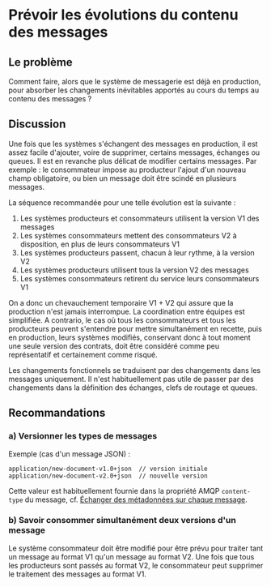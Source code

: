 # Prévoir les évolutions du contenu des messages

## Le problème

Comment faire, alors que le système de messagerie est déjà en production, pour absorber les changements
inévitables apportés au cours du temps au contenu des messages ?

## Discussion

Une fois que les systèmes s'échangent des messages en production, il est assez facile d'ajouter, voire
de supprimer, certains messages, échanges ou queues.
Il est en revanche plus délicat de modifier certains messages.
Par exemple : le consommateur impose au producteur l'ajout d'un nouveau champ obligatoire, ou bien un
message doit être scindé en plusieurs messages.

La séquence recommandée pour une telle évolution est la suivante :
1. Les systèmes producteurs et consommateurs utilisent la version V1 des messages
2. Les systèmes consommateurs mettent des consommateurs V2 à disposition, en plus de leurs consommateurs V1
3. Les systèmes producteurs passent, chacun à leur rythme, à la version V2
4. Les systèmes producteurs utilisent tous la version V2 des messages
5. Les systèmes consommateurs retirent du service leurs consommateurs V1

On a donc un chevauchement temporaire V1 + V2 qui assure que la production n'est jamais interrompue.
La coordination entre équipes est simplifiée.
A contrario, le cas où tous les consommateurs et tous les producteurs peuvent s'entendre pour mettre
simultanément en recette, puis en production, leurs systèmes modifiés, conservant donc à tout moment une
seule version des contrats, doit être considéré comme peu représentatif et certainement comme risqué.

Les changements fonctionnels se traduisent par des changements dans les messages uniquement.
Il n'est habituellement pas utile de passer par des changements dans la définition des échanges, clefs
de routage et queues.

## Recommandations

### a) Versionner les types de messages

Exemple (cas d'un message JSON) :
```
application/new-document-v1.0+json  // version initiale
application/new-document-v2.0+json  // nouvelle version
```

Cette valeur est habituellement fournie dans la propriété AMQP `content-type` du message, cf.
[Échanger des métadonnées sur chaque message](./echanger_des_metadonnees.md).


### b) Savoir consommer simultanément deux versions d'un message

Le système consommateur doit être modifié pour être prévu pour traiter tant un message au format V1 qu'un
message au format V2.
Une fois que tous les producteurs sont passés au format V2, le consommateur peut supprimer le traitement
des messages au format V1.
